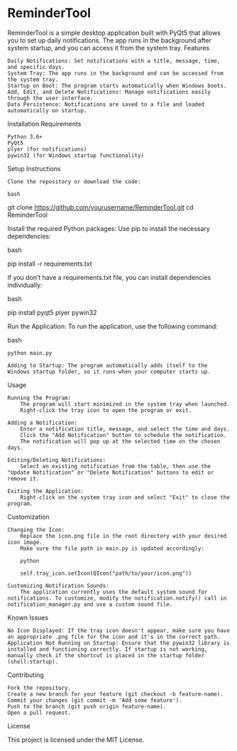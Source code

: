 # ReminderTool
ReminderTool is a simple desktop application built with PyQt5 that allows you to set up daily notifications. The app runs in the background after system startup, and you can access it from the system tray.
Features

    Daily Notifications: Set notifications with a title, message, time, and specific days.
    System Tray: The app runs in the background and can be accessed from the system tray.
    Startup on Boot: The program starts automatically when Windows boots.
    Add, Edit, and Delete Notifications: Manage notifications easily through the user interface.
    Data Persistence: Notifications are saved to a file and loaded automatically on startup.

Installation
Requirements

    Python 3.6+
    PyQt5
    plyer (for notifications)
    pywin32 (for Windows startup functionality)

Setup Instructions

    Clone the repository or download the code:

    bash

git clone https://github.com/yourusername/ReminderTool.git
cd ReminderTool

Install the required Python packages: Use pip to install the necessary dependencies:

bash

pip install -r requirements.txt

If you don’t have a requirements.txt file, you can install dependencies individually:

bash

pip install pyqt5 plyer pywin32

Run the Application: To run the application, use the following command:

bash

    python main.py

    Adding to Startup: The program automatically adds itself to the Windows startup folder, so it runs when your computer starts up.

Usage

    Running the Program:
        The program will start minimized in the system tray when launched.
        Right-click the tray icon to open the program or exit.

    Adding a Notification:
        Enter a notification title, message, and select the time and days.
        Click the "Add Notification" button to schedule the notification.
        The notification will pop up at the selected time on the chosen days.

    Editing/Deleting Notifications:
        Select an existing notification from the table, then use the "Update Notification" or "Delete Notification" buttons to edit or remove it.

    Exiting the Application:
        Right-click on the system tray icon and select "Exit" to close the program.

Customization

    Changing the Icon:
        Replace the icon.png file in the root directory with your desired icon image.
        Make sure the file path in main.py is updated accordingly:

        python

        self.tray_icon.setIcon(QIcon("path/to/your/icon.png"))

    Customizing Notification Sounds:
        The application currently uses the default system sound for notifications. To customize, modify the notification.notify() call in notification_manager.py and use a custom sound file.

Known Issues

    No Icon Displayed: If the tray icon doesn't appear, make sure you have an appropriate .png file for the icon and it's in the correct path.
    Application Not Running on Startup: Ensure that the pywin32 library is installed and functioning correctly. If startup is not working, manually check if the shortcut is placed in the startup folder (shell:startup).

Contributing

    Fork the repository.
    Create a new branch for your feature (git checkout -b feature-name).
    Commit your changes (git commit -m 'Add some feature').
    Push to the branch (git push origin feature-name).
    Open a pull request.

License

This project is licensed under the MIT License.
